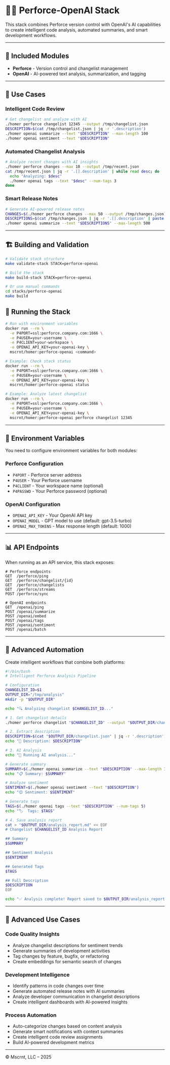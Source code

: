 # 🔧🤖 Perforce-OpenAI Stack

This stack combines Perforce version control with OpenAI's AI capabilities to create intelligent code analysis, automated summaries, and smart development workflows.

---

## 🧱 Included Modules

* **Perforce** - Version control and changelist management
* **OpenAI** - AI-powered text analysis, summarization, and tagging

---

## 🚀 Use Cases

### Intelligent Code Review
```bash
# Get changelist and analyze with AI
./homer perforce changelist 12345 --output /tmp/changelist.json
DESCRIPTION=$(cat /tmp/changelist.json | jq -r '.description')
./homer openai summarize --text "$DESCRIPTION" --max-length 100
./homer openai sentiment --text "$DESCRIPTION"
```

### Automated Changelist Analysis
```bash
# Analyze recent changes with AI insights
./homer perforce changes --max 10 --output /tmp/recent.json
cat /tmp/recent.json | jq -r '.[].description' | while read desc; do
  echo "Analyzing: $desc"
  ./homer openai tags --text "$desc" --num-tags 3
done
```

### Smart Release Notes
```bash
# Generate AI-powered release notes
CHANGES=$(./homer perforce changes --max 50 --output /tmp/changes.json)
DESCRIPTIONS=$(cat /tmp/changes.json | jq -r '.[].description' | paste -sd '\n')
./homer openai summarize --text "$DESCRIPTIONS" --max-length 500
```

---

## 🏗️ Building and Validation

```bash
# Validate stack structure
make validate-stack STACK=perforce-openai

# Build the stack
make build-stack STACK=perforce-openai

# Or use manual commands
cd stacks/perforce-openai
make build
```

## 🐳 Running the Stack

```bash
# Run with environment variables
docker run --rm \
  -e P4PORT=ssl:perforce.company.com:1666 \
  -e P4USER=your-username \
  -e P4CLIENT=your-workspace \
  -e OPENAI_API_KEY=your-openai-key \
  mscrnt/homer:perforce-openai <command>

# Example: Check stack status
docker run --rm \
  -e P4PORT=ssl:perforce.company.com:1666 \
  -e P4USER=your-username \
  -e OPENAI_API_KEY=your-openai-key \
  mscrnt/homer:perforce-openai status

# Example: Analyze latest changelist
docker run --rm \
  -e P4PORT=ssl:perforce.company.com:1666 \
  -e P4USER=your-username \
  -e OPENAI_API_KEY=your-openai-key \
  mscrnt/homer:perforce-openai perforce changelist 12345
```

---

## 🔧 Environment Variables

You need to configure environment variables for both modules:

### Perforce Configuration
- `P4PORT` - Perforce server address
- `P4USER` - Your Perforce username  
- `P4CLIENT` - Your workspace name (optional)
- `P4PASSWD` - Your Perforce password (optional)

### OpenAI Configuration
- `OPENAI_API_KEY` - Your OpenAI API key
- `OPENAI_MODEL` - GPT model to use (default: gpt-3.5-turbo)
- `OPENAI_MAX_TOKENS` - Max response length (default: 1000)

---

## 📊 API Endpoints

When running as an API service, this stack exposes:

```http
# Perforce endpoints
GET  /perforce/ping
GET  /perforce/changelist/{id}
GET  /perforce/changelists
GET  /perforce/streams
POST /perforce/sync

# OpenAI endpoints
GET  /openai/ping
POST /openai/summarize
POST /openai/embed
POST /openai/tags
POST /openai/sentiment
POST /openai/batch
```

---

## 🔄 Advanced Automation

Create intelligent workflows that combine both platforms:

```bash
#!/bin/bash
# Intelligent Perforce Analysis Pipeline

# Configuration
CHANGELIST_ID=$1
OUTPUT_DIR="/tmp/analysis"
mkdir -p "$OUTPUT_DIR"

echo "🔍 Analyzing changelist $CHANGELIST_ID..."

# 1. Get changelist details
./homer perforce changelist "$CHANGELIST_ID" --output "$OUTPUT_DIR/changelist.json"

# 2. Extract description
DESCRIPTION=$(cat "$OUTPUT_DIR/changelist.json" | jq -r '.description')
echo "📝 Description: $DESCRIPTION"

# 3. AI Analysis
echo "🤖 Running AI analysis..."

# Generate summary
SUMMARY=$(./homer openai summarize --text "$DESCRIPTION" --max-length 100)
echo "📋 Summary: $SUMMARY"

# Analyze sentiment
SENTIMENT=$(./homer openai sentiment --text "$DESCRIPTION")
echo "😊 Sentiment: $SENTIMENT"

# Generate tags
TAGS=$(./homer openai tags --text "$DESCRIPTION" --num-tags 5)
echo "🏷️  Tags: $TAGS"

# 4. Save analysis report
cat > "$OUTPUT_DIR/analysis_report.md" << EOF
# Changelist $CHANGELIST_ID Analysis Report

## Summary
$SUMMARY

## Sentiment Analysis
$SENTIMENT

## Generated Tags
$TAGS

## Full Description
$DESCRIPTION
EOF

echo "✅ Analysis complete! Report saved to $OUTPUT_DIR/analysis_report.md"
```

---

## 🎯 Advanced Use Cases

### Code Quality Insights
- Analyze changelist descriptions for sentiment trends
- Generate summaries of development activities
- Tag changes by feature, bugfix, or refactoring
- Create embeddings for semantic search of changes

### Development Intelligence
- Identify patterns in code changes over time
- Generate automated release notes with AI summaries
- Analyze developer communication in changelist descriptions
- Create intelligent dashboards with AI-powered insights

### Process Automation
- Auto-categorize changes based on content analysis
- Generate smart notifications with context summaries
- Create intelligent code review assignments
- Build AI-powered development metrics

---

© Mscrnt, LLC – 2025